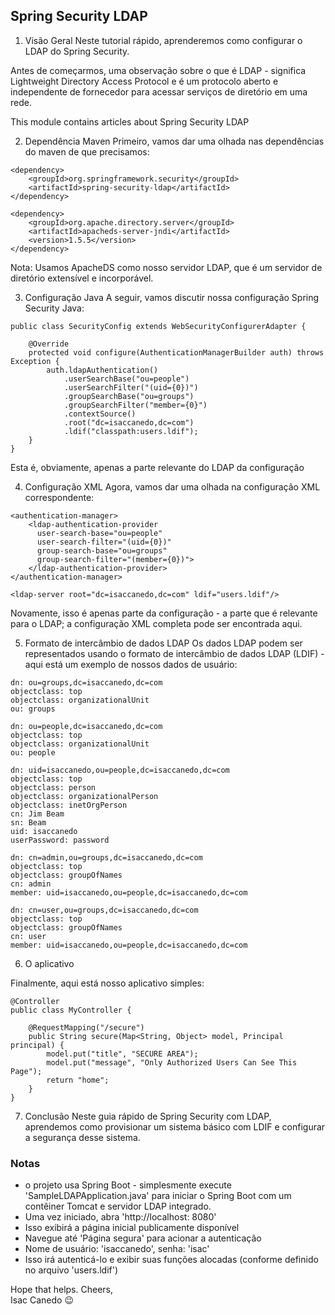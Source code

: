 ## Spring Security LDAP

1. Visão Geral
Neste tutorial rápido, aprenderemos como configurar o LDAP do Spring Security.

Antes de começarmos, uma observação sobre o que é LDAP - significa Lightweight Directory Access Protocol e é um protocolo aberto e independente de fornecedor para acessar serviços de diretório em uma rede.

This module contains articles about Spring Security LDAP

2. Dependência Maven
Primeiro, vamos dar uma olhada nas dependências do maven de que precisamos:

```
<dependency>
    <groupId>org.springframework.security</groupId>
    <artifactId>spring-security-ldap</artifactId>
</dependency>

<dependency>
    <groupId>org.apache.directory.server</groupId>
    <artifactId>apacheds-server-jndi</artifactId>
    <version>1.5.5</version>
</dependency>
```

Nota: Usamos ApacheDS como nosso servidor LDAP, que é um servidor de diretório extensível e incorporável.

3. Configuração Java
A seguir, vamos discutir nossa configuração Spring Security Java:

```
public class SecurityConfig extends WebSecurityConfigurerAdapter {

    @Override
    protected void configure(AuthenticationManagerBuilder auth) throws Exception {
        auth.ldapAuthentication()
            .userSearchBase("ou=people")
            .userSearchFilter("(uid={0})")
            .groupSearchBase("ou=groups")
            .groupSearchFilter("member={0}")
            .contextSource()
            .root("dc=isaccanedo,dc=com")
            .ldif("classpath:users.ldif");
    }
}
```

Esta é, obviamente, apenas a parte relevante do LDAP da configuração

4. Configuração XML
Agora, vamos dar uma olhada na configuração XML correspondente:

```
<authentication-manager>
    <ldap-authentication-provider
      user-search-base="ou=people"
      user-search-filter="(uid={0})"
      group-search-base="ou=groups"
      group-search-filter="(member={0})">
    </ldap-authentication-provider>
</authentication-manager>
   
<ldap-server root="dc=isaccanedo,dc=com" ldif="users.ldif"/>
```

Novamente, isso é apenas parte da configuração - a parte que é relevante para o LDAP; a configuração XML completa pode ser encontrada aqui.

5. Formato de intercâmbio de dados LDAP
Os dados LDAP podem ser representados usando o formato de intercâmbio de dados LDAP (LDIF) - aqui está um exemplo de nossos dados de usuário:

```
dn: ou=groups,dc=isaccanedo,dc=com
objectclass: top
objectclass: organizationalUnit
ou: groups

dn: ou=people,dc=isaccanedo,dc=com
objectclass: top
objectclass: organizationalUnit
ou: people

dn: uid=isaccanedo,ou=people,dc=isaccanedo,dc=com
objectclass: top
objectclass: person
objectclass: organizationalPerson
objectclass: inetOrgPerson
cn: Jim Beam
sn: Beam
uid: isaccanedo
userPassword: password

dn: cn=admin,ou=groups,dc=isaccanedo,dc=com
objectclass: top
objectclass: groupOfNames
cn: admin
member: uid=isaccanedo,ou=people,dc=isaccanedo,dc=com

dn: cn=user,ou=groups,dc=isaccanedo,dc=com
objectclass: top
objectclass: groupOfNames
cn: user
member: uid=isaccanedo,ou=people,dc=isaccanedo,dc=com
```

6. O aplicativo

Finalmente, aqui está nosso aplicativo simples:

```
@Controller
public class MyController {

    @RequestMapping("/secure")
    public String secure(Map<String, Object> model, Principal principal) {
        model.put("title", "SECURE AREA");
        model.put("message", "Only Authorized Users Can See This Page");
        return "home";
    }
}
```

7. Conclusão
Neste guia rápido de Spring Security com LDAP, aprendemos como provisionar um sistema básico com LDIF e configurar a segurança desse sistema.


### Notas

- o projeto usa Spring Boot - simplesmente execute 'SampleLDAPApplication.java' para iniciar o Spring Boot com um contêiner Tomcat e servidor LDAP integrado.
- Uma vez iniciado, abra 'http://localhost: 8080'
- Isso exibirá a página inicial publicamente disponível
- Navegue até 'Página segura' para acionar a autenticação
- Nome de usuário: 'isaccanedo', senha: 'isac'
- Isso irá autenticá-lo e exibir suas funções alocadas (conforme definido no arquivo 'users.ldif')

Hope that helps. Cheers,<br>
Isac Canedo :wink:

